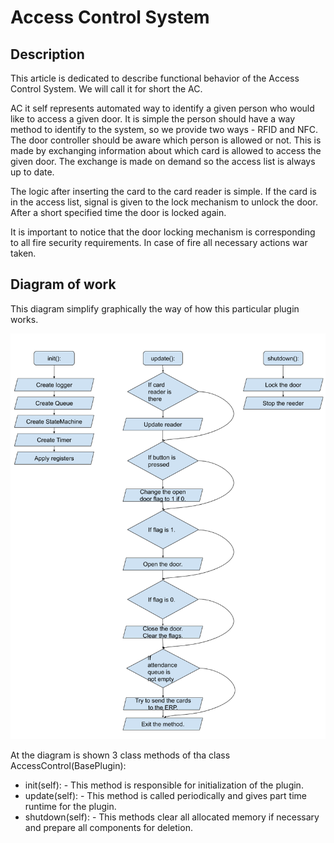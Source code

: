 # Access Control System

## Description

This article is dedicated to describe functional behavior of the Access Control System. We will call it for short the AC.

AC it self represents automated way to identify a given person who would like to access a given door. It is simple the person should have a way method to identify to the system, so we provide two ways - RFID and NFC. The door controller should be aware which person is allowed or not. This is made by exchanging information about which card is allowed to access the given door. The exchange is made on demand so the access list is always up to date.

The logic after inserting the card to the card reader is simple. If the card is in the access list, signal is given to the lock mechanism to unlock the door. After a short specified time the door is locked again.

It is important to notice that the door locking mechanism is corresponding to all fire security requirements. In case of fire all necessary actions war taken.

## Diagram of work

This diagram simplify graphically the way of how this particular plugin works.

![Block Diagram of Access Control](img/BD_AC.png)

At the diagram is shown 3 class methods of tha class AccessControl(BasePlugin):
 - init(self): - This method is responsible for initialization of the plugin.
 - update(self): - This method is called periodically and gives part time runtime for the plugin.
 - shutdown(self): - This methods clear all allocated memory if necessary and prepare all components for deletion.